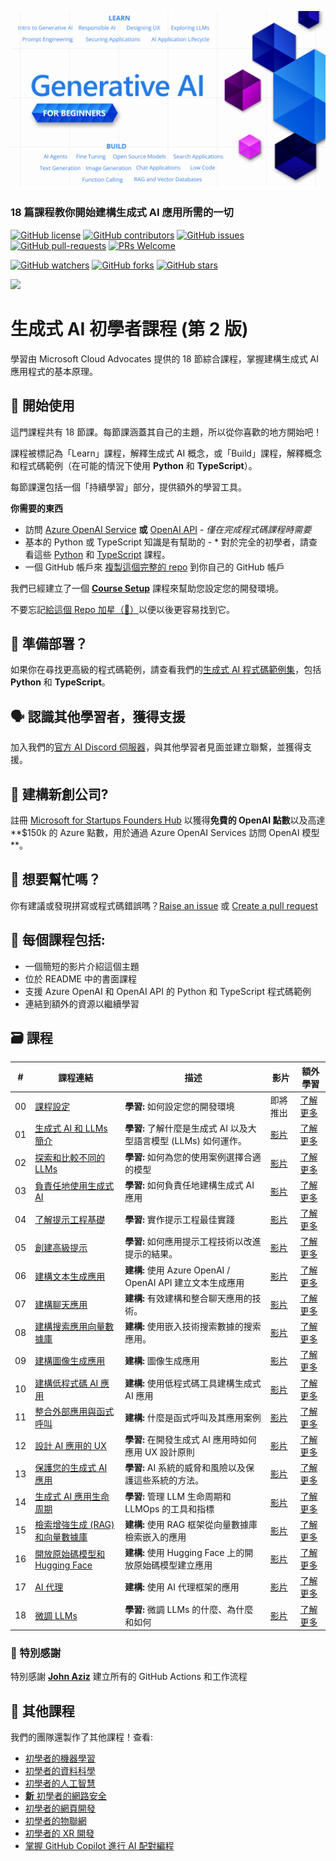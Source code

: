 ﻿![生成式 AI 初學者指南](../../images/repo-thumbnailv3.png?wt.mc_idstudentamb_409460)

### 18 篇課程教你開始建構生成式 AI 應用所需的一切

[![GitHub license](https://img.shields.io/github/license/microsoft/Generative-AI-For-Beginners.svg)](https://github.com/microsoft/Generative-AI-For-Beginners/blob/master/LICENSE?wt.mc_idstudentamb_409460)
[![GitHub contributors](https://img.shields.io/github/contributors/microsoft/Generative-AI-For-Beginners.svg)](https://GitHub.com/microsoft/Generative-AI-For-Beginners/graphs/contributors/?wt.mc_idstudentamb_409460)
[![GitHub issues](https://img.shields.io/github/issues/microsoft/Generative-AI-For-Beginners.svg)](https://GitHub.com/microsoft/Generative-AI-For-Beginners/issues/?wt.mc_idstudentamb_409460)
[![GitHub pull-requests](https://img.shields.io/github/issues-pr/microsoft/Generative-AI-For-Beginners.svg)](https://GitHub.com/microsoft/Generative-AI-For-Beginners/pulls/?wt.mc_idstudentamb_409460)
[![PRs Welcome](https://img.shields.io/badge/PRs-welcome-brightgreen.svg?style=flat-square)](http://makeapullrequest.com?wt.mc_idstudentamb_409460)

[![GitHub watchers](https://img.shields.io/github/watchers/microsoft/Generative-AI-For-Beginners.svg?style=social\&label=Watch)](https://GitHub.com/microsoft/Generative-AI-For-Beginners/watchers/?wt.mc_idstudentamb_409460)
[![GitHub forks](https://img.shields.io/github/forks/microsoft/Generative-AI-For-Beginners.svg?style=social\&label=Fork)](https://GitHub.com/microsoft/Generative-AI-For-Beginners/network/?wt.mc_idstudentamb_409460)
[![GitHub stars](https://img.shields.io/github/stars/microsoft/Generative-AI-For-Beginners.svg?style=social\&label=Star)](https://GitHub.com/microsoft/Generative-AI-For-Beginners/stargazers/?wt.mc_idstudentamb_409460)

[![](https://dcbadge.limes.pink/api/server/ByRwuEEgH4)](https://aka.ms/genai-discord?wt.mc_idstudentamb_409460)

# 生成式 AI 初學者課程 (第 2 版)

學習由 Microsoft Cloud Advocates 提供的 18 節綜合課程，掌握建構生成式 AI 應用程式的基本原理。

## 🌱 開始使用

這門課程共有 18 節課。每節課涵蓋其自己的主題，所以從你喜歡的地方開始吧！

課程被標記為「Learn」課程，解釋生成式 AI 概念，或「Build」課程，解釋概念和程式碼範例（在可能的情況下使用 **Python** 和 **TypeScript**）。

每節課還包括一個「持續學習」部分，提供額外的學習工具。

**你需要的東西**

* 訪問 [Azure OpenAI Service](https://azure.microsoft.com/products/ai-services/openai-service?wt.mc_idstudentamb_409460) **或** [OpenAI API](https://platform.openai.com/docs/quickstart?context=python?wt.mc_idstudentamb_409460) - _僅在完成程式碼課程時需要_
* 基本的 Python 或 TypeScript 知識是有幫助的 - \* 對於完全的初學者，請查看這些 [Python](https://learn.microsoft.com/training/paths/python-language/?wt.mc_idstudentamb_409460) 和 [TypeScript](https://learn.microsoft.com/training/paths/build-javascript-applications-typescript/?wt.mc_idstudentamb_409460) 課程。
* 一個 GitHub 帳戶來 [複製這個完整的 repo](https://github.com/microsoft/generative-ai-for-beginners/fork?wt.mc_idstudentamb_409460) 到你自己的 GitHub 帳戶

我們已經建立了一個 **[Course Setup](../../00-course-setup/translations/tw/README.md?wt.mc_idstudentamb_409460)** 課程來幫助您設定您的開發環境。

不要忘記[給這個 Repo 加星（🌟）](https://docs.github.com/en/get-started/exploring-projects-on-github/saving-repositories-with-stars?wt.mc_idstudentamb_409460)以便以後更容易找到它。

## 🧠 準備部署？

如果你在尋找更高級的程式碼範例，請查看我們的[生成式 AI 程式碼範例集](https://aka.ms/genai-beg-code?wt.mc_idstudentamb_409460)，包括 **Python** 和 **TypeScript**。

## 🗣️ 認識其他學習者，獲得支援

加入我們的[官方 AI Discord 伺服器](https://aka.ms/genai-discord?wt.mc_idstudentamb_409460)，與其他學習者見面並建立聯繫，並獲得支援。

## 🚀 建構新創公司?

註冊 [Microsoft for Startups Founders Hub](https://aka.ms/genai-foundershub?wt.mc_idstudentamb_409460) 以獲得**免費的 OpenAI 點數**以及高達 \*\*$150k 的 Azure 點數，用於通過 Azure OpenAI Services 訪問 OpenAI 模型 \*\*。

## 🙏 想要幫忙嗎？

你有建議或發現拼寫或程式碼錯誤嗎？[Raise an issue](https://github.com/microsoft/generative-ai-for-beginners/issues?wt.mc_idstudentamb_409460) 或 [Create a pull request](https://github.com/microsoft/generative-ai-for-beginners/pulls?wt.mc_idstudentamb_409460)

## 📂 每個課程包括:

* 一個簡短的影片介紹這個主題
* 位於 README 中的書面課程
* 支援 Azure OpenAI 和 OpenAI API 的 Python 和 TypeScript 程式碼範例
* 連結到額外的資源以繼續學習

## 🗃️ 課程

| #  | **課程連結**                                                                                                                     | **描述**                                        | **影片**                                                                   | **額外學習**                                                                 |
| -- | ---------------------------------------------------------------------------------------------------------------------------- | --------------------------------------------- | ------------------------------------------------------------------------ | ------------------------------------------------------------------------ |
| 00 | [課程設定](../../00-course-setup/translations/tw/README.md?wt.mc_idstudentamb_409460)                                     | **學習:** 如何設定您的開發環境                            | 即將推出                                                                     | [了解更多](https://aka.ms/genai-collection?wt.mc_idstudentamb_409460) |
| 01 | [生成式 AI 和 LLMs 簡介](../../01-introduction-to-genai/translations/tw/README.md?wt.mc_idstudentamb_409460)                | **學習:** 了解什麼是生成式 AI 以及大型語言模型 (LLMs) 如何運作。     | [影片](https://aka.ms/gen-ai-lesson-1-gh?wt.mc_idstudentamb_409460) | [了解更多](https://aka.ms/genai-collection?wt.mc_idstudentamb_409460) |
| 02 | [探索和比較不同的 LLMs](../../02-exploring-and-comparing-different-llms/translations/tw/README.md?wt.mc_idstudentamb_409460)  | **學習:** 如何為您的使用案例選擇合適的模型                      | [影片](https://aka.ms/gen-ai-lesson2-gh?wt.mc_idstudentamb_409460)  | [了解更多](https://aka.ms/genai-collection?wt.mc_idstudentamb_409460) |
| 03 | [負責任地使用生成式 AI](../../03-using-generative-ai-responsibly/translations/tw/README.md?wt.mc_idstudentamb_409460)          | **學習:** 如何負責任地建構生成式 AI 應用                     | [影片](https://aka.ms/gen-ai-lesson3-gh?wt.mc_idstudentamb_409460)  | [了解更多](https://aka.ms/genai-collection?wt.mc_idstudentamb_409460) |
| 04 | [了解提示工程基礎](../../04-prompt-engineering-fundamentals/translations/tw/README.md?wt.mc_idstudentamb_409460)              | **學習:** 實作提示工程最佳實踐                            | [影片](https://aka.ms/gen-ai-lesson4-gh?wt.mc_idstudentamb_409460)  | [了解更多](https://aka.ms/genai-collection?wt.mc_idstudentamb_409460) |
| 05 | [創建高級提示](../../05-advanced-prompts/translations/tw/README.md?wt.mc_idstudentamb_409460)                               | **學習:** 如何應用提示工程技術以改進提示的結果。                   | [影片](https://aka.ms/gen-ai-lesson5-gh?wt.mc_idstudentamb_409460)  | [了解更多](https://aka.ms/genai-collection?wt.mc_idstudentamb_409460) |
| 06 | [建構文本生成應用](../../06-text-generation-apps/translations/tw/README.md?wt.mc_idstudentamb_409460)                         | **建構:** 使用 Azure OpenAI / OpenAI API 建立文本生成應用 | [影片](https://aka.ms/gen-ai-lesson6-gh?wt.mc_idstudentamb_409460)  | [了解更多](https://aka.ms/genai-collection?wt.mc_idstudentamb_409460) |
| 07 | [建構聊天應用](../../07-building-chat-applications/translations/tw/README.md?wt.mc_idstudentamb_409460)                     | **建構:** 有效建構和整合聊天應用的技術。                       | [影片](https://aka.ms/gen-ai-lessons7-gh?wt.mc_idstudentamb_409460) | [了解更多](https://aka.ms/genai-collection?wt.mc_idstudentamb_409460) |
| 08 | [建構搜索應用向量數據庫](../../08-building-search-applications/translations/tw/README.md?wt.mc_idstudentamb_409460)              | **建構:** 使用嵌入技術搜索數據的搜索應用。                      | [影片](https://aka.ms/gen-ai-lesson8-gh?wt.mc_idstudentamb_409460)  | [了解更多](https://aka.ms/genai-collection?wt.mc_idstudentamb_409460) |
| 09 | [建構圖像生成應用](../../09-building-image-applications/translations/tw/README.md?wt.mc_idstudentamb_409460)                  | **建構:** 圖像生成應用                                | [影片](https://aka.ms/gen-ai-lesson9-gh?wt.mc_idstudentamb_409460)  | [了解更多](https://aka.ms/genai-collection?wt.mc_idstudentamb_409460) |
| 10 | [建構低程式碼 AI 應用](../../10-building-low-code-ai-applications/translations/tw/README.md?wt.mc_idstudentamb_409460)        | **建構:** 使用低程式碼工具建構生成式 AI 應用                   | [影片](https://aka.ms/gen-ai-lesson10-gh?wt.mc_idstudentamb_409460) | [了解更多](https://aka.ms/genai-collection?wt.mc_idstudentamb_409460) |
| 11 | [整合外部應用與函式呼叫](../../11-integrating-with-function-calling/translations/tw/README.md?wt.mc_idstudentamb_409460)         | **建構:** 什麼是函式呼叫及其應用案例                         | [影片](https://aka.ms/gen-ai-lesson11-gh?wt.mc_idstudentamb_409460) | [了解更多](https://aka.ms/genai-collection?wt.mc_idstudentamb_409460) |
| 12 | [設計 AI 應用的 UX](../../12-designing-ux-for-ai-applications/translations/tw/README.md?wt.mc_idstudentamb_409460)         | **學習:** 在開發生成式 AI 應用時如何應用 UX 設計原則             | [影片](https://aka.ms/gen-ai-lesson12-gh?wt.mc_idstudentamb_409460) | [了解更多](https://aka.ms/genai-collection?wt.mc_idstudentamb_409460) |
| 13 | [保護您的生成式 AI 應用](../../13-securing-ai-applications/translations/tw/README.md?wt.mc_idstudentamb_409460)                | **學習:** AI 系統的威脅和風險以及保護這些系統的方法。               | [影片](https://aka.ms/gen-ai-lesson13-gh?wt.mc_idstudentamb_409460) | [了解更多](https://aka.ms/genai-collection?wt.mc_idstudentamb_409460) |
| 14 | [生成式 AI 應用生命周期](../../14-the-generative-ai-application-lifecycle/translations/tw/README.md?wt.mc_idstudentamb_409460) | **學習:** 管理 LLM 生命周期和 LLMOps 的工具和指標            | [影片](https://aka.ms/gen-ai-lesson14-gh?wt.mc_idstudentamb_409460) | [了解更多](https://aka.ms/genai-collection?wt.mc_idstudentamb_409460) |
| 15 | [檢索增強生成 (RAG) 和向量數據庫](../../15-rag-and-vector-databases/translations/tw/README.md?wt.mc_idstudentamb_409460)          | **建構:** 使用 RAG 框架從向量數據庫檢索嵌入的應用                | [影片](https://aka.ms/gen-ai-lesson15-gh?wt.mc_idstudentamb_409460) | [了解更多](https://aka.ms/genai-collection?wt.mc_idstudentamb_409460) |
| 16 | [開放原始碼模型和 Hugging Face](../../16-open-source-models/translations/tw/README.md?wt.mc_idstudentamb_409460)              | **建構:** 使用 Hugging Face 上的開放原始碼模型建立應用         | [影片](https://aka.ms/gen-ai-lesson16-gh?wt.mc_idstudentamb_409460) | [了解更多](https://aka.ms/genai-collection?wt.mc_idstudentamb_409460) |
| 17 | [AI 代理](../../17-ai-agents/translations/tw/README.md?wt.mc_idstudentamb_409460)                                       | **建構:** 使用 AI 代理框架的應用                         | [影片](https://aka.ms/gen-ai-lesson17-gh?wt.mc_idstudentamb_409460) | [了解更多](https://aka.ms/genai-collection?wt.mc_idstudentamb_409460) |
| 18 | [微調 LLMs](../../18-fine-tuning/translations/tw/README.md?wt.mc_idstudentamb_409460)                                   | **學習:** 微調 LLMs 的什麼、為什麼和如何                    | [影片](https://aka.ms/gen-ai-lesson18-gh?wt.mc_idstudentamb_409460) | [了解更多](https://aka.ms/genai-collection?wt.mc_idstudentamb_409460) |

### 🌟 特別感謝

特別感謝 [**John Aziz**](https://www.linkedin.com/in/john0isaac/) 建立所有的 GitHub Actions 和工作流程

## 🎒 其他課程

我們的團隊還製作了其他課程！查看:

* [初學者的機器學習](https://aka.ms/ml-beginners?wt.mc_idstudentamb_409460)
* [初學者的資料科學](https://aka.ms/datascience-beginners?wt.mc_idstudentamb_409460)
* [初學者的人工智慧](https://aka.ms/ai-beginners?wt.mc_idstudentamb_409460)
* [**新** 初學者的網路安全](https://github.com/microsoft/Security-101?wt.mc_idstudentamb_409460)
* [初學者的網頁開發](https://aka.ms/webdev-beginners?wt.mc_idstudentamb_409460)
* [初學者的物聯網](https://aka.ms/iot-beginners?wt.mc_idstudentamb_409460)
* [初學者的 XR 開發](https://github.com/microsoft/xr-development-for-beginners?wt.mc_idstudentamb_409460)
* [掌握 GitHub Copilot 進行 AI 配對編程](https://aka.ms/GitHubCopilotAI?wt.mc_idstudentamb_409460)
